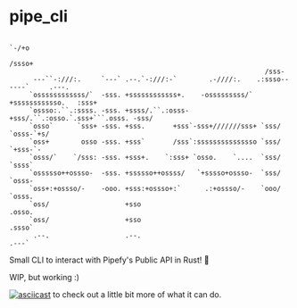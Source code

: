 # pipe_cli


                                                                      `-/+o
                                                                     /ssso+
                                                                    /sss-
          ---``-:///:.     `---` .--.`-:///:-`        .-////:.    .:ssso------`     .---.
         `ossssssssssss/`  -sss. +ssssssssssss+.    -osssssssss/` +ssssssssssso.   :sss+
         `ossso:.``.:ssss. -sss. +ssss/.``.:osss-  +sss/.``.:osso.`.sss+```.osss. -sss/
         `osso`      `sss+ -sss. +sss.       +sss`-sss+///////sss+ `sss/    `osss-`+s/
         `oss+        osso -sss. +sss`       /sss`:sssssssssssssso `sss/     `+sss-`-
         `osss/`    `/sss: -sss. +sss+.    `:sss+ `osso.    `....  `sss/      `ssss`
         `ossssso++ossso-  -sss. +ssssso++ossss/   `+sssso+ossso-  `sss/     `osss-
         `oss+:+ossso/-    -ooo. +sss:+ossso+:`      .:+ossso/-    `ooo/    `osss.
         `oss/                   +sso                                      .osso.
         `oss/                   +sso                                     .ssso`
          .--.                   .--.                                     .---`

Small CLI to interact with Pipefy's Public API in Rust! 🦀

WIP, but working :)

[![asciicast](https://asciinema.org/a/252665.svg)](https://asciinema.org/a/252665)
to check out a little bit more of what it can do.
